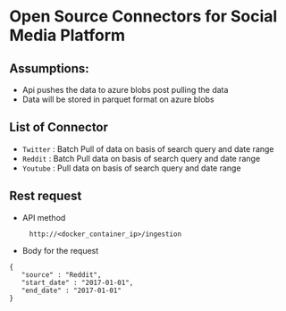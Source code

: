 # Open Source Connectors for Social Media Platform

## Assumptions:
* Api pushes the data to azure blobs post pulling the data
* Data will be stored in parquet format on azure blobs

## List of Connector

* `Twitter` : Batch Pull of data on basis of search query and date range
* `Reddit` : Batch Pull data on basis of search query and date range
* `Youtube` : Pull data on basis of search query and date range

## Rest request

* API method

````
     http://<docker_container_ip>/ingestion
````
* Body for the request

````
{
   "source" : "Reddit",
   "start_date" : "2017-01-01",
   "end_date" : "2017-01-01"
}
   

````


        
    

